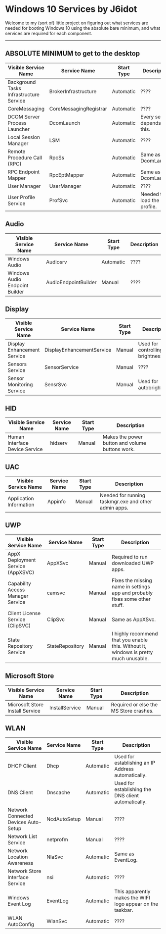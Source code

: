 # Windows 10 Services by J6idot
Welcome to my (sort of) little project on figuring out what services are needed for booting Windows 10 using the absolute bare minimum, and what services are required for each component.

----

## ABSOLUTE MINIMUM to get to the desktop
| Visible Service Name | Service Name | Start Type | Description |
| --- | --- | --- | --- |
| Background Tasks Infrastructure Service | BrokerInfrastructure | Automatic | ???? |
| CoreMessaging | CoreMessagingRegistrar | Automatic | ???? |
| DCOM Server Process Launcher | DcomLaunch | Automatic | Every service depends on this. |
| Local Session Manager | LSM | Automatic | ???? |
| Remote Procedure Call (RPC) | RpcSs | Automatic | Same as DcomLaunch. |
| RPC Endpoint Mapper | RpcEptMapper | Automatic | Same as DcomLaunch. |
| User Manager | UserManager | Automatic | ???? |
| User Profile Service | ProfSvc | Automatic | Needed to load the user profile. |

## Audio
| Visible Service Name | Service Name | Start Type | Description |
| --- | --- | --- | --- |
| Windows Audio | Audiosrv | Automatic | ???? |
| Windows Audio Endpoint Builder | AudioEndpointBuilder | Manual | ???? |

## Display
| Visible Service Name | Service Name | Start Type | Description |
| --- | --- | --- | --- |
| Display Enhancement Service | DisplayEnhancementService | Manual | Used for controlling the brightness. |
| Sensors Service | SensorService | Manual | ???? |
| Sensor Monitoring Service | SensrSvc | Manual | Used for autobrightness. |

## HID
| Visible Service Name | Service Name | Start Type | Description |
| --- | --- | --- | --- |
| Human Interface Device Service | hidserv | Manual | Makes the power button and volume buttons work. |

## UAC
| Visible Service Name | Service Name | Start Type | Description |
| --- | --- | --- | --- |
| Application Information | Appinfo | Manual | Needed for running taskmgr.exe and other admin apps. |

## UWP
| Visible Service Name | Service Name | Start Type | Description |
| --- | --- | --- | --- |
| AppX Deployment Service (AppXSVC) | AppXSvc | Manual | Required to run downloaded UWP apps. |
| Capability Access Manager Service | camsvc | Manual | Fixes the missing name in settings app and probably fixes some other stuff. |
| Client License Service (ClipSVC) | ClipSvc | Manual | Same as AppXSvc. |
| State Repository Service | StateRepository | Manual | I highly recommend that you enable this. Without it, windows is pretty much unusable. |

## Microsoft Store
| Visible Service Name | Service Name | Start Type | Description |
| --- | --- | --- | --- |
| Microsoft Store Install Service | InstallService | Manual | Required or else the MS Store crashes. |

## WLAN
| Visible Service Name | Service Name | Start Type | Description |
| --- | --- | --- | --- |
| DHCP Client | Dhcp | Automatic | Used for establishing an IP Address automatically. |
| DNS Client | Dnscache | Automatic | Used for establishing the DNS client automatically. |
| Network Connected Devices Auto-Setup | NcdAutoSetup | Manual | ???? |
| Network List Service | netprofm | Manual | ???? |
| Network Location Awareness | NlaSvc | Automatic | Same as EventLog. |
| Network Store Interface Service | nsi | Automatic | ???? |
| Windows Event Log | EventLog | Automatic | This apparently makes the WIFI logo appear on the taskbar. |
| WLAN AutoConfig | WlanSvc | Automatic | ???? |

